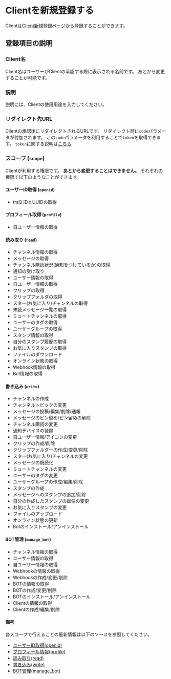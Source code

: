 # Clientを新規登録する

Clientは[Client新規登録ページ](/clients/create)から登録することができます。

## 登録項目の説明

### Client名

Client名はユーザーがClientの承認する際に表示される名前です。
あとから変更することが可能です。

### 説明

説明には、Clientの使用用途を入力してください。

### リダイレクト先URL

Clientの承認後にリダイレクトされるURLです。
リダイレクト時に`code`パラメータが付加されます。
この`code`パラメータを利用することで`token`を取得できます。
`token`に関する説明は[こちら](/docs/client/page)

### スコープ (`scope`)

Clientが利用する権限です。
**あとから変更することはできません。**
それぞれの権限で以下のようなことができます。

#### ユーザーID取得 (`openid`)

+ traQ IDとUUIDの取得

#### プロフィール取得 (`profile`)

+ 自ユーザー情報の取得

#### 読み取り (`read`)

+ チャンネル情報の取得
+ メッセージの取得
+ チャンネル購読状況(通知をつけているか)の取得
+ 通知の受け取り
+ ユーザー情報の取得
+ 自ユーザー情報の取得
+ クリップの取得
+ クリップフォルダの取得
+ スター(お気に入り)チャンネルの取得
+ 未読メッセージ一覧の取得
+ ミュートチャンネルの取得
+ ユーザーのタグの取得
+ ユーザーグループの取得
+ スタンプ情報の取得
+ 自分のスタンプ履歴の取得
+ お気に入りスタンプの取得
+ ファイルのダウンロード
+ オンライン状態の取得
+ Webhook情報の取得
+ Bot情報の取得

#### 書き込み (`write`)

+ チャンネルの作成
+ チャンネルトピックの変更
+ メッセージの投稿/編集/削除/通報
+ メッセージのピン留め/ピン留めの解除
+ チャンネル購読の変更
+ 通知デバイスの登録
+ 自ユーザー情報/アイコンの変更
+ クリップの作成/削除
+ クリップフォルダーの作成/変更/削除
+ スター(お気に入り)チャンネルの変更
+ メッセージの既読化
+ ミュートチャンネルの変更
+ ユーザーのタグの変更
+ ユーザーグループの作成/編集/削除
+ スタンプの作成
+ メッセージへのスタンプの追加/削除
+ 自分の作成したスタンプの画像の変更
+ お気に入りスタンプの変更
+ ファイルのアップロード
+ オンライン状態の更新
+ Botのインストール/アンインストール

#### BOT管理 (`manage_bot`)

+ チャンネル情報の取得
+ ユーザー情報の取得
+ 自ユーザー情報の取得
+ Webhookの情報の取得
+ Webhookの作成/変更/削除
+ BOTの情報の取得
+ BOTの作成/変更/削除
+ BOTのインストール/アンインストール
+ Clientの情報の取得
+ Clientの作成/編集/削除

#### 備考

各スコープで行えることの最新情報は以下のソースを参照してください。

+ [ユーザーID取得(openid)](https://github.com/traPtitech/traQ/blob/master/service/rbac/role/openid.go)
+ [プロフィール情報(profile)](https://github.com/traPtitech/traQ/blob/master/service/rbac/role/profile.go)
+ [読み取り(read)](https://github.com/traPtitech/traQ/blob/master/service/rbac/role/read.go)
+ [書き込み(write)](https://github.com/traPtitech/traQ/blob/master/service/rbac/role/write.go)
+ [BOT管理(manage_bot)](https://github.com/traPtitech/traQ/blob/master/service/rbac/role/manage_bot.go)
